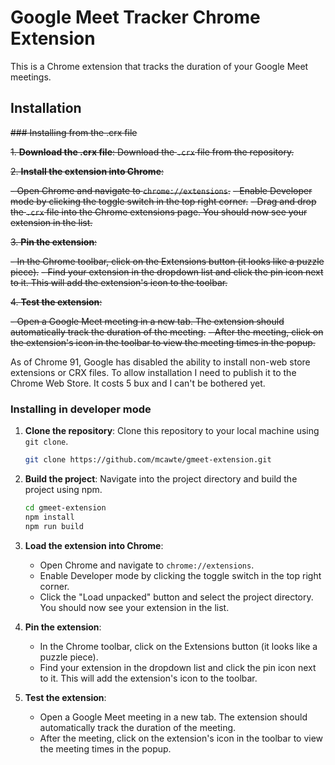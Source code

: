 # Google Meet Tracker Chrome Extension

This is a Chrome extension that tracks the duration of your Google Meet meetings.

## Installation

~~### Installing from the .crx file~~

~~1. **Download the .crx file**: Download the `.crx` file from the repository.~~

~~2. **Install the extension into Chrome**:~~

   ~~- Open Chrome and navigate to `chrome://extensions`.~~
   ~~- Enable Developer mode by clicking the toggle switch in the top right corner.~~
   ~~- Drag and drop the `.crx` file into the Chrome extensions page. You should now see your extension in the list.~~

~~3. **Pin the extension**:~~

   ~~- In the Chrome toolbar, click on the Extensions button (it looks like a puzzle piece).~~
   ~~- Find your extension in the dropdown list and click the pin icon next to it. This will add the extension's icon to the toolbar.~~

~~4. **Test the extension**:~~

   ~~- Open a Google Meet meeting in a new tab. The extension should automatically track the duration of the meeting.~~
   ~~- After the meeting, click on the extension's icon in the toolbar to view the meeting times in the popup.~~

As of Chrome 91, Google has disabled the ability to install non-web store extensions or CRX files. To allow installation I need to publish it to the Chrome Web Store. It costs 5 bux and I can't be bothered yet.


### Installing in developer mode

1. **Clone the repository**: Clone this repository to your local machine using `git clone`.

   ```bash
   git clone https://github.com/mcawte/gmeet-extension.git
   ```

2. **Build the project**: Navigate into the project directory and build the project using npm.

   ```bash
   cd gmeet-extension
   npm install
   npm run build
   ```

3. **Load the extension into Chrome**:

   - Open Chrome and navigate to `chrome://extensions`.
   - Enable Developer mode by clicking the toggle switch in the top right corner.
   - Click the "Load unpacked" button and select the project directory. You should now see your extension in the list.

4. **Pin the extension**:

   - In the Chrome toolbar, click on the Extensions button (it looks like a puzzle piece).
   - Find your extension in the dropdown list and click the pin icon next to it. This will add the extension's icon to the toolbar.

5. **Test the extension**:

   - Open a Google Meet meeting in a new tab. The extension should automatically track the duration of the meeting.
   - After the meeting, click on the extension's icon in the toolbar to view the meeting times in the popup.

